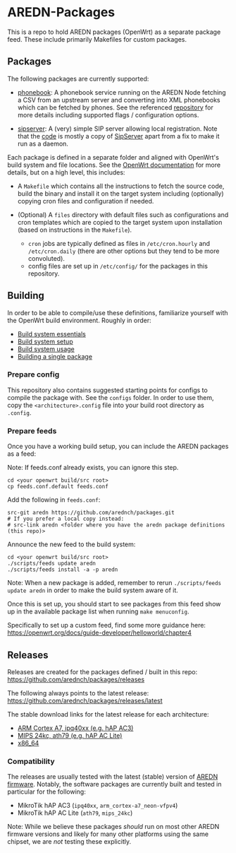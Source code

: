 # AREDN-Packages

This is a repo to hold AREDN packages (OpenWrt) as a separate package feed. These include primarily Makefiles for custom packages.

## Packages

The following packages are currently supported:

- [phonebook](https://github.com/arednch/packages/tree/main/phonebook): A phonebook service running on the AREDN Node fetching
  a CSV from an upstream server and converting into XML phonebooks which can be fetched by phones.
  See the referenced [repository](https://github.com/arednch/phonebook) for more details including supported flags / configuration options.

- [sipserver](https://github.com/arednch/packages/tree/main/sipserver): A (very) simple SIP server allowing local registration.
  Note that the [code](https://github.com/arednch/sipserver) is mostly a copy of
  [SipServer](https://github.com/BarGabriel/SipServer) apart from a fix to make it run as a daemon.

Each package is defined in a separate folder and aligned with OpenWrt's build system and file locations. See the [OpenWrt documentation](https://openwrt.org/docs/start) for more details, but on a high level, this includes:

- A `Makefile` which contains all the instructions to fetch the source code, build the binary and install it on the target system including (optionally) copying cron files and configuration if needed.

- (Optional) A `files` directory with default files such as configurations and cron templates which are copied to the target system upon installation (based on instructions in the `Makefile`).

  * `cron` jobs are typically defined as files in `/etc/cron.hourly` and `/etc/cron.daily` (there are other options but they tend to be more convoluted).
  * config files are set up in `/etc/config/` for the packages in this repository.

## Building

In order to be able to compile/use these definitions, familiarize yourself with the OpenWrt build environment. Roughly in order:

- [Build system essentials](https://openwrt.org/docs/guide-developer/toolchain/buildsystem_essentials)
- [Build system setup](https://openwrt.org/docs/guide-developer/toolchain/install-buildsystem)
- [Build system usage](https://openwrt.org/docs/guide-developer/toolchain/use-buildsystem)
- [Building a single package](https://openwrt.org/docs/guide-developer/toolchain/single.package)

### Prepare config

This repository also contains suggested starting points for configs to compile the package with. See the `configs` folder. In order to use them, copy the `<architecture>.config` file into your build root directory as `.config`.

### Prepare feeds

Once you have a working build setup, you can include the AREDN packages as a feed:

Note: If feeds.conf already exists, you can ignore this step.

```
cd <your openwrt build/src root>
cp feeds.conf.default feeds.conf
```

Add the following in `feeds.conf`:
```
src-git aredn https://github.com/arednch/packages.git
# If you prefer a local copy instead:
# src-link aredn <folder where you have the aredn package definitions (this repo)>
```

Announce the new feed to the build system:
```
cd <your openwrt build/src root>
./scripts/feeds update aredn
./scripts/feeds install -a -p aredn
```

Note: When a new package is added, remember to rerun `./scripts/feeds update aredn` in order to make the build system aware of it.

Once this is set up, you should start to see packages from this feed show up in the available package list when running `make menuconfig`.

Specifically to set up a custom feed, find some more guidance here:
https://openwrt.org/docs/guide-developer/helloworld/chapter4

## Releases

Releases are created for the packages defined / built in this repo: https://github.com/arednch/packages/releases

The following always points to the latest release: https://github.com/arednch/packages/releases/latest

The stable download links for the latest release for each architecture:

- [ARM Cortex A7, ipq40xx (e.g. hAP AC3)](https://github.com/arednch/packages/releases/latest/download/arm_cortex-a7_neon-vfpv4.zip)
- [MIPS 24kc, ath79 (e.g. hAP AC Lite)](https://github.com/arednch/packages/releases/latest/download/mips_24kc.zip)
- [x86_64](https://github.com/arednch/packages/releases/latest/download/x86_64.zip)

### Compatibility

The releases are usually tested with the latest (stable) version of [AREDN firmware](https://www.arednmesh.org/content/current-software). Notably, the software packages are currently built and tested in particular for the following:

- MikroTik hAP AC3 (`ipq40xx`, `arm_cortex-a7_neon-vfpv4`)
- MikroTik hAP AC Lite (`ath79`, `mips_24kc`)

Note: While we believe these packages _should_ run on most other AREDN firmware versions and likely for many other platforms using the same chipset, we are _not_ testing these explicitly.